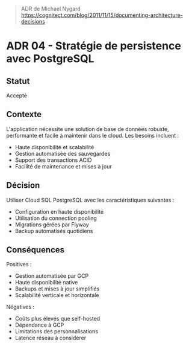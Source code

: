 > ADR de Michael Nygard
> https://cognitect.com/blog/2011/11/15/documenting-architecture-decisions

# ADR 04 - Stratégie de persistence avec PostgreSQL

## Statut
Accepté

## Contexte
L'application nécessite une solution de base de données robuste, performante et facile à maintenir dans le cloud. Les besoins incluent :
- Haute disponibilité et scalabilité
- Gestion automatisée des sauvegardes
- Support des transactions ACID
- Facilité de maintenance et mises à jour

## Décision
Utiliser Cloud SQL PostgreSQL avec les caractéristiques suivantes :
- Configuration en haute disponibilité
- Utilisation du connection pooling
- Migrations gérées par Flyway
- Backup automatisés quotidiens

## Conséquences
Positives :
- Gestion automatisée par GCP
- Haute disponibilité native
- Backups et mises à jour simplifiés
- Scalabilité verticale et horizontale

Négatives :
- Coûts plus élevés que self-hosted
- Dépendance à GCP
- Limitations des personnalisations
- Latence réseau à considérer
